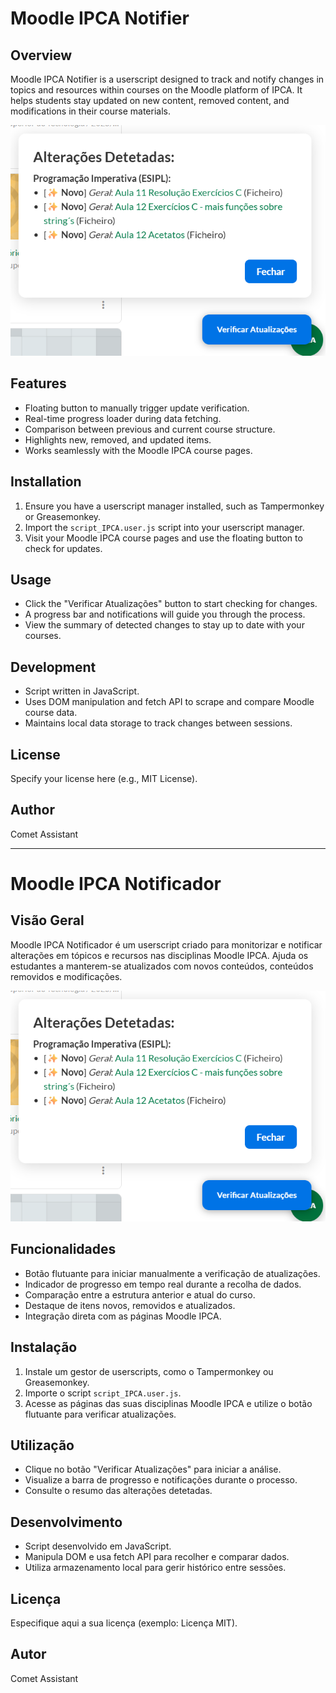 # Moodle IPCA Notifier

## Overview
Moodle IPCA Notifier is a userscript designed to track and notify changes in topics and resources within courses on the Moodle platform of IPCA. It helps students stay updated on new content, removed content, and modifications in their course materials.

![Example screenshot](https://github.com/a34623/moodle_check_for_curses_updates/blob/main/example.png.png?raw=true)

## Features
- Floating button to manually trigger update verification.
- Real-time progress loader during data fetching.
- Comparison between previous and current course structure.
- Highlights new, removed, and updated items.
- Works seamlessly with the Moodle IPCA course pages.

## Installation
1. Ensure you have a userscript manager installed, such as Tampermonkey or Greasemonkey.
2. Import the `script_IPCA.user.js` script into your userscript manager.
3. Visit your Moodle IPCA course pages and use the floating button to check for updates.

## Usage
- Click the "Verificar Atualizações" button to start checking for changes.
- A progress bar and notifications will guide you through the process.
- View the summary of detected changes to stay up to date with your courses.

## Development
- Script written in JavaScript.
- Uses DOM manipulation and fetch API to scrape and compare Moodle course data.
- Maintains local data storage to track changes between sessions.

## License
Specify your license here (e.g., MIT License).

## Author
Comet Assistant

---

# Moodle IPCA Notificador

## Visão Geral
Moodle IPCA Notificador é um userscript criado para monitorizar e notificar alterações em tópicos e recursos nas disciplinas Moodle IPCA. Ajuda os estudantes a manterem-se atualizados com novos conteúdos, conteúdos removidos e modificações.

![Example screenshot](https://github.com/a34623/moodle_check_for_curses_updates/blob/main/example.png.png?raw=true)

## Funcionalidades
- Botão flutuante para iniciar manualmente a verificação de atualizações.
- Indicador de progresso em tempo real durante a recolha de dados.
- Comparação entre a estrutura anterior e atual do curso.
- Destaque de itens novos, removidos e atualizados.
- Integração direta com as páginas Moodle IPCA.

## Instalação
1. Instale um gestor de userscripts, como o Tampermonkey ou Greasemonkey.
2. Importe o script `script_IPCA.user.js`.
3. Acesse as páginas das suas disciplinas Moodle IPCA e utilize o botão flutuante para verificar atualizações.

## Utilização
- Clique no botão "Verificar Atualizações" para iniciar a análise.
- Visualize a barra de progresso e notificações durante o processo.
- Consulte o resumo das alterações detetadas.

## Desenvolvimento
- Script desenvolvido em JavaScript.
- Manipula DOM e usa fetch API para recolher e comparar dados.
- Utiliza armazenamento local para gerir histórico entre sessões.

## Licença
Especifique aqui a sua licença (exemplo: Licença MIT).

## Autor
Comet Assistant

